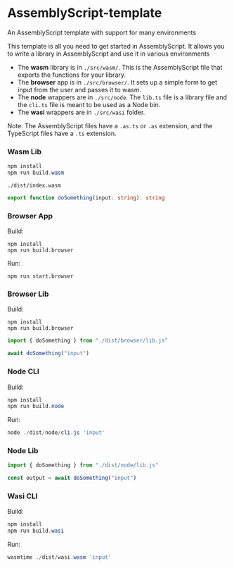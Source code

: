 # AssemblyScript-template

An AssemblyScript template with support for many environments

This template is all you need to get started in AssemblyScript.
It allows you to write a library in AssemblyScript and use it in various environments

- The **wasm** library is in `./src/wasm/`.
  This is the AssemblyScript file that exports the functions for your library.
- The **browser** app is in `./src/browser/`. It sets up a simple form to get input from the user and passes it to wasm.
- The **node** wrappers are in `./src/node`.
  The `lib.ts` file is a library file and the `cli.ts` file is meant to be used as a Node bin.
- The **wasi** wrappers are in `./src/wasi` folder.

Note: The AssemblyScript files have a `.as.ts` or `.as` extension, and the TypeScript files have a `.ts` extension.

### Wasm Lib

```ps1
npm install
npm run build.wasm
```

`./dist/index.wasm`

```ts
export function doSomething(input: string): string
```

### Browser App

Build:

```
npm install
npm run build.browser
```

Run:

```
npm run start.browser
```

### Browser Lib

Build:

```
npm install
npm run build.browser
```

```ts
import { doSomething } from "./dist/browser/lib.js"

await doSomething("input")
```

### Node CLI

Build:

```ps1
npm install
npm run build.node
```

Run:

```ps1
node ./dist/node/cli.js 'input'
```

### Node Lib

```ts
import { doSomething } from "./dist/node/lib.js"

const output = await doSomething("input")
```

### Wasi CLI

Build:

```ps1
npm install
npm run build.wasi
```

Run:

```ps1
wasmtime ./dist/wasi.wasm 'input'
```
